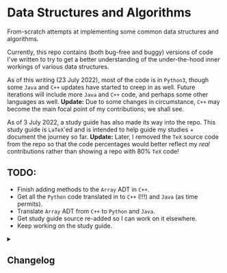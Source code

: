 # Data Structures and Algorithms
From-scratch attempts at implementing some common data structures and algorithms.
 
Currently, this repo contains (both bug-free and buggy) versions of code I've written to try to get a better understanding of the under-the-hood inner workings of various data structures. 
 
As of this writing (23 July 2022), most of the code is in `Python3`, though some `Java` and `C++` updates have started to creep in as well. Future iterations will include more `Java` and `C++` code, and perhaps some other languages as well. **Update:** Due to some changes in circumstance, `C++` may become the main focal point of my contributions; we shall see.

As of 3 July 2022, a study guide has also made its way into the repo. This study guide is `LaTeX`'ed and is intended to help guide my studies + document the journey so far. **Update:** Later, I removed the `TeX` source code from the repo so that the code percentages would better reflect my _real_ contributions rather than showing a repo with 80% `TeX` code!

## TODO:
 * Finish adding methods to the `Array` ADT in `C++`.
 * Get all the `Python` code translated in to `C++` (!!!) and `Java` (as time permits).
 * Translate `Array` ADT from `C++` to `Python` and `Java`.
 * Get study guide source re-added so I can work on it elsewhere.
 * Keep working on the study guide.

<details>
<summary><h2>Changelog</h2></summary>
 <h3>15 May 2023</h3>
<ol>
    <li>Later, simplified <code>Intersection</code> algorithm and changed the existing algorithm to <code>LegacyIntersection</code> for posterity.</li>
    <li>In <code>C++</code> Array ADT: Added functionality for <code>Intersection</code> and <code>Complement</code>.</li>
</ol> 
<h3>12 May 2023</h3>
<ol>
    <li>Made some small code tweaks to the Array ADT in <code>C++</code>, and later, added support for <code>Contains</code> and <code>(Unsorted) Union</code>.</li>
</ol> 
<h3>11 May 2023</h3>
<ol>
    <li>Later, improved incapsulation in Array ADT by making member vars private + adding getters.</li>
    <li>Added functionality in Array ADT for <code>SortedInsert</code>, <code>IsSorted</code>, and <code>PosNegSwap</code>.</li>
    <li>In Array ADT <code>C++</code> files: Added <code>Reverse</code>, <code>LeftShift</code>, <code>LeftRotate</code>, <code>RightShift</code>, <code>RightRotate</code>.</li>
    <li>Later, rewrote some code in a clearer manner + deleted some commented-out code in <code>C++</code> Array ADT.</li>
    <li>To Array ADT in <code>C++</code>: Added <code>Get</code>, <code>Set</code>, <code>Sum</code>, <code>Avg</code>, <code>Max</code>, and <code>Min</code>.</li>
</ol> 
<h3>10 May 2023</h3>
<ol>    
    <li>Later, fixed up some pointer-related things in Array ADT.</li>
    <li>Committed initial version of Array ADT in <code>C++</code> (both <code>.cpp</code> and <code>.h</code> files).</li>
</ol> 
<h3>19 Aug 2022</h3>
<ol>
    <li>Made some small edits to linked list in <code>C++</code></li>
    <li>Completed doubly linked list in <code>C++</code> with generics.</li>
</ol>
<h3>14 Aug 2022</h3>
<ol>
    <li>Completed singly linked list in <code>C++</code> with generics.</li>
    <li>Learned more about pointers, but still need additional refresher.</li>
</ol>
<h3>12 Aug 2022</h3>
<ol>
    <li>Started working on singly linked lists in <code>C++</code>.</li>
    <li>In so doing, realized I have <b>a lot</b> to (re-)learn (for the 17th time) about pointers.</li>
</ol>
<h3>10 Aug 2022</h3>
<ol>
    <li>Got a 0<sup>th</sup> draft of hash sets working in <code>C++</code>. To get this working, I had to abandon my aspirations for generic types and just stick with integers. Generic types will come soon! ::crosses fingers::</li>
    <li>Later, added <b>working</b>(!!!) generics to <code>C++</code> hash sets.</li>
    <li>Also, removed references to <code>this->*</code>, as that doesn't appear to be very <code>C++</code>-like? :shrug:</li>
</ol>
<h3>23 Jul 2022</h3>
<ol>
    <li>Decided to try my hand at hash sets in <code>C++</code> after having not written <code>C++</code> code in 15 years. It did <b>not</b> go well!</li>
    <li>Made some small tweaks to the <code>Java</code> Hash Map file.</li>
    <li>Edited the README and the .gitignore files.</li>
    <li>Later, removed some of the <code>Python</code> test code so the GitHub calculator thing gets the language percentages more accurate.</li>
</ol>
<h3>16 Jul 2022</h3>
<ol>
    <li>Filled in the <code>Stacks and Queues</code> section of the study guide.</li>
    <li>Also, added in the <code>Stack</code> and <code>Queue</code> rows of the first-page complexity table.
</ol>
<h3>12 Jul 2022</h3>
<ol>
    <li>Made a few small edits to the study guide.</li>
    <li>Also, added a section for <code>Stacks and Queues</code> + filled in the subsections a bit before bedtime.</li>
</ol>
<h3>9 Jul 2022</h3>
<ol>
    <li>Made some complexity-related edits to the study guide.</li>
</ol>
<h3>8 Jul 2022</h3>
<ol>
    <li>Renamed the repo to include common algorithms. Will ultimately restructure the directories as well.</li>
    <li>Later, restructured all subdirectories.</li>
    <li><p>Much later, wrote + uploaded initial versions of <code>SelectionSort</code> for both <code>Python3</code> and <code>Java</code>.</p>
    <p>Both versions include the algorithm, as well as a <code>SelectionSortAnalysis</code> method/function which shows how the number of steps grows as the size of the input array doubles.</p>
    <p>What I <i>reallllllly</i> want to show is how time increases, not code count. I'll do some digging into that soon and try to implement ASAP.</p></li>
    <li>Much later still, updated the study guide pretty heavily, including uses of newly-included images and a new <text>.gitignore</text> file.</li>
</ol>
<h3>7 Jul 2022</h3>
<ol>
    <li>Big changes to the study guide, including:
    <ul>
        <li><i>Data Structures</i> and <i>Search Algorithms</i> main sections.</li>
        <li>A full-populated and linked search algorithm complexity table.
        <li>A fully-written section on <b>Selection Sort</b> (plus a lot of dummy text for other sort algorithms).</li>
    </ul>
</ol>
<h3>6 Jul 2022</h3>
<ol>
    <li>First upload of a Java version (<code>HashSet</code>) plus a general restructuring of directory structure + a revamped <code>.gitignore</code> file.</li>
</ol>
<h3>4 Jul 2022</h3>
<ol>
    <li>I added some details to the study guide, and implemented BFS to the <code>BST.py</code> file. Next up, I plan to implement some deletion methods, and possibly to adapt some BST-implemented methods to code a less-specific brand of tree.</li>
</ol>
<h3>3 Jul 2022</h3>
<ol>
    <li>I'm keeping a study guide to go along with my explorations into these data structures/algorithms. I decided it was a good idea to upload the related .tex, .sty, and .pdf files.</li>
    <li>Later, added BST information to both <code>Okay</code> directory (in Python3) and study guide.
</ol>
<h3>27 Jun 2022</h3>
<ol>
    <li>1. Used some snippets from <a href = "https://stackoverflow.com/questions/68974018/insert-at-index-in-linked-list">this answer</a> to prototype a redo of SinglyLinkedList. This code + the code in the accepted comment contained >= 2 very serious bugs and needed quite a bit of plussing up, so I did that plus thoroughly documented everything before **finally** reaching the level of "accepted LeetCode answer."</li>
</ol>
<h3>26 Jun 2022</h3>
<ol>
<li>Initial upload.</li>
<li>Later, updated the README.md file to its current state.</li>
<li>Approximately 22 hours later, attempted to use <a href = "https://www.geeksforgeeks.org/data-structures/linked-list/">the GeeksForGeeks solution</a> as an inspiration for a new implementation of SinglyLinkedList, only to find that this one times out on <a href = "https://leetcode.com/explore/learn/card/linked-list/209/singly-linked-list/1290/">LeetCode</a>. I think my best plan of action moving forward will be to try a whole new implementation; I have some ideas!</li>
</ol>
</details>
